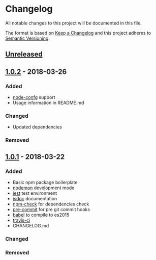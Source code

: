 # Changelog
All notable changes to this project will be documented in this file.

The format is based on [Keep a Changelog](http://keepachangelog.com/en/1.0.0/)
and this project adheres to [Semantic Versioning](http://semver.org/spec/v2.0.0.html).

## [Unreleased]


## [1.0.2] - 2018-03-26
### Added
- [node-confg](https://github.com/lorenwest/node-config) support
- Usage information in README.md

### Changed
- Updated dependencies

### Removed


## [1.0.1] - 2018-03-22
### Added
- Basic npm package boilerplate
- [nodemon](https://github.com/remy/nodemon) development mode
- [jest](https://facebook.github.io/jest/) test environment
- [jsdoc](http://usejsdoc.org/) documentation
- [npm-check](https://www.npmjs.com/package/npm-check) for dependencies check
- [pre-commit](https://www.npmjs.com/package/pre-commit) for pre git commit hooks
- [babel](https://babeljs.io/) to compile to es2015
- [travis-ci](https://travis-ci.org/)
- CHANGELOG.md

### Changed

### Removed

[Unreleased]: https://github.com/mbaertschi/npm-node-boilerplate/compare/v1.0.2...HEAD
[1.0.2]: https://github.com/mbaertschi/npm-node-boilerplate/compare/v1.0.1...v1.0.2
[1.0.1]: https://github.com/mbaertschi/npm-node-boilerplate/compare/v1.0.0...v1.0.1
